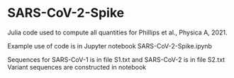 # SARS-CoV-2-Spike
Julia code used to compute all quantities for Phillips et al., Physica A, 2021.

Example use of code is in Jupyter notebook SARS-CoV-2-Spike.ipynb

Sequences for SARS-CoV-1 is in file S1.txt and SARS-CoV-2 is in file S2.txt
Variant sequences are constructed in notebook
